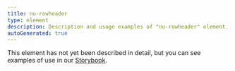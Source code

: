 ```yaml
---
title: nu-rowheader
type: element
description: Description and usage examples of "nu-rowheader" element.
autoGenerated: true
---
```


This element has not yet been described in detail, but you can see examples of use in our [Storybook](/storybook).